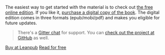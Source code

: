 The easiest way to get started with the material is to check out [the free online edition](/react/introduction/). If you like it, [purchase a digital copy of the book](https://leanpub.com/survivejs-react). The digital edition comes in three formats (epub/mobi/pdf) and makes you eligible for future updates.

> There's a [Gitter chat](https://gitter.im/survivejs/react) for support. You can [check out the project at GitHub](https://github.com/survivejs/react-book) as well.

<p>
<a class='btn btn--normal btn--buy' href='https://leanpub.com/survivejs-react'>Buy at Leanpub</a>
<a class='btn btn--normal btn--buy' href='/react/introduction/'>Read for free</a>
</p>

